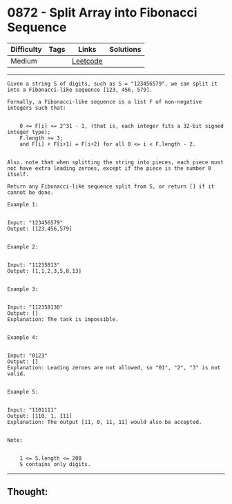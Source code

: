 # 0872 - Split Array into Fibonacci Sequence

Difficulty  | Tags | Links | Solutions
----------- | ---- | ----- | -----
Medium |  | [Leetcode](https://leetcode.com/problems/split-array-into-fibonacci-sequence/description/) |


-----------

```
Given a string S of digits, such as S = "123456579", we can split it into a Fibonacci-like sequence [123, 456, 579].

Formally, a Fibonacci-like sequence is a list F of non-negative integers such that:


	0 <= F[i] <= 2^31 - 1, (that is, each integer fits a 32-bit signed integer type);
	F.length >= 3;
	and F[i] + F[i+1] = F[i+2] for all 0 <= i < F.length - 2.


Also, note that when splitting the string into pieces, each piece must not have extra leading zeroes, except if the piece is the number 0 itself.

Return any Fibonacci-like sequence split from S, or return [] if it cannot be done.

Example 1:


Input: "123456579"
Output: [123,456,579]


Example 2:


Input: "11235813"
Output: [1,1,2,3,5,8,13]


Example 3:


Input: "112358130"
Output: []
Explanation: The task is impossible.


Example 4:


Input: "0123"
Output: []
Explanation: Leading zeroes are not allowed, so "01", "2", "3" is not valid.


Example 5:


Input: "1101111"
Output: [110, 1, 111]
Explanation: The output [11, 0, 11, 11] would also be accepted.


Note: 


	1 <= S.length <= 200
	S contains only digits.
```

-----------

## Thought:
